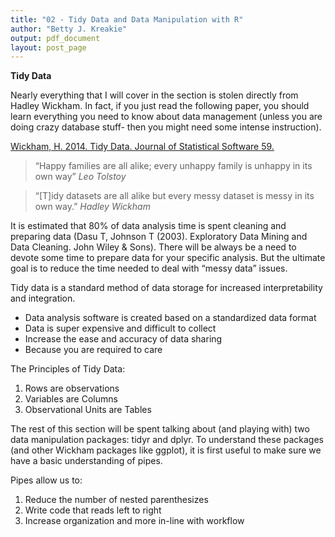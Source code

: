 ```yaml
---
title: "02 - Tidy Data and Data Manipulation with R"
author: "Betty J. Kreakie"
output: pdf_document
layout: post_page
---
```


**Tidy Data**

Nearly everything that I will cover in the section is stolen directly from Hadley Wickham.  In fact, if you just read the following paper, you should learn everything you need to know about data management (unless you are doing crazy database stuff- then you might need some intense instruction).

[Wickham, H. 2014. Tidy Data. Journal of Statistical Software 59.](http://vita.had.co.nz/papers/tidy-data.pdf)

> “Happy families are all alike; every unhappy family is unhappy in its own way”
> *Leo Tolstoy*

> “[T]idy datasets are all alike but every messy dataset is messy in its own way.”
> *Hadley Wickham*

It is estimated that 80% of data analysis time is spent cleaning and preparing data (Dasu T, Johnson T (2003). Exploratory Data Mining and Data Cleaning. John Wiley & Sons).  There will be always be a need to devote some time to prepare data for your specific analysis.  But the ultimate goal is to reduce the time needed to deal with “messy data” issues.


Tidy data is a standard method of data storage for increased interpretability and integration.

  * Data analysis software is created based on a standardized data format
  * Data is super expensive and difficult to collect
  * Increase the ease and accuracy of data sharing
  * Because you are required to care

The Principles of Tidy Data:

1. Rows are observations
2. Variables are Columns
3. Observational Units are Tables



The rest of this section will be spent talking about (and playing with) two data manipulation packages: tidyr and dplyr.  To understand these packages (and other Wickham packages like ggplot), it is first useful to make sure we have a basic understanding of pipes.  

Pipes allow us to:

1. Reduce the number of nested parenthesizes
2. Write code that reads left to right 
3. Increase organization and more in-line with workflow





